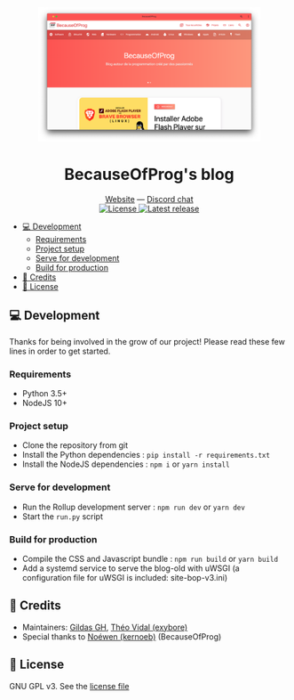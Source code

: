 <div align="center">
  <img width="400" src="resources/docs/pwa.png" alt="PWA screen"/>
  <h1>BecauseOfProg's blog</h1>
  <a href="https://becauseofprog.fr">Website</a> &mdash; <a href="https://discord.becauseofprog.fr">Discord chat</a><br>
  <a href="./LICENSE">
    <img src="https://img.shields.io/github/license/BecauseOfProg/blog" alt="License">
  </a>
  <a href="https://github.com/BecauseOfProg/blog/releases">
    <img src="https://img.shields.io/github/v/release/BecauseOfProg/blog" alt="Latest release">
  </a>
</div>

- [💻 Development](#-development)
  - [Requirements](#requirements)
  - [Project setup](#project-setup)
  - [Serve for development](#serve-for-development)
  - [Build for production](#build-for-production)
- [📜 Credits](#-credits)
- [🔐 License](#-license)

## 💻 Development

Thanks for being involved in the grow of our project! Please read these few lines in order to get started.

### Requirements

- Python 3.5+
- NodeJS 10+

### Project setup

- Clone the repository from git
- Install the Python dependencies : `pip install -r requirements.txt`
- Install the NodeJS dependencies : `npm i` or `yarn install`

### Serve for development

- Run the Rollup development server : `npm run dev` or `yarn dev`
- Start the `run.py` script

### Build for production

- Compile the CSS and Javascript bundle : `npm run build` or `yarn build`
- Add a systemd service to serve the blog-old with uWSGI (a configuration file for uWSGI is included: site-bop-v3.ini)

## 📜 Credits

- Maintainers: [Gildas GH](https://github.com/Gildas-GH), [Théo Vidal (exybore)](https://github.com/exybore)
- Special thanks to [Noéwen (kernoeb)](https://github.com/kernoeb) (BecauseOfProg)

## 🔐 License

GNU GPL v3. See the [license file](./LICENSE)

